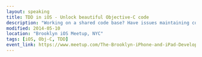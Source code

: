 ```yaml
---
layout: speaking
title: TDD in iOS - Unlock beautiful Objective-C code
description: "Working on a shared code base? Have issues maintaining code quality and consistency? TDD can help you get this under control. and it's easier than ever in iOS.  Julie will talk about the strategy and tools you can use in either introducing TDD or propagating it more thoroughly throughout your iOS team."
modified: 2014-05-10
location: "Brooklyn iOS Meetup, NYC"
tags: [iOS, Obj-C, TDD]
event_link: https://www.meetup.com/The-Brooklyn-iPhone-and-iPad-Developer-Meetup/events/181488212/?eventId=181488212&chapter_analytics_code=UA-7219104-3
---
```








